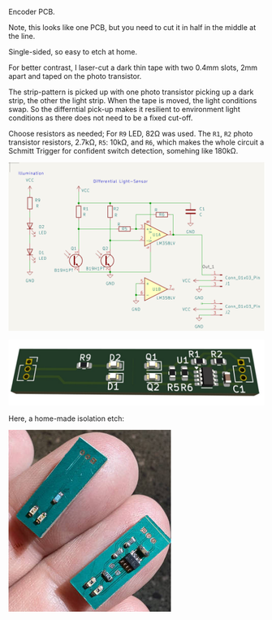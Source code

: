 Encoder PCB.

Note, this looks like one PCB, but you need to cut it in half in the middle at
the line.

Single-sided, so easy to etch at home.

For better contrast, I laser-cut a dark thin tape with two 0.4mm slots, 2mm
apart and taped on the photo transistor.

The strip-pattern is picked up with one photo transistor picking up a dark
strip, the other the light strip. When the tape is moved, the light conditions
swap. So the differntial pick-up makes it resilient to environment light
conditions as there does not need to be a fixed cut-off.

Choose resistors as needed; For `R9` LED, 82Ω was used. The `R1`, `R2` photo
transistor resistors, 2.7kΩ, `R5`: 10kΩ, and `R6`, which makes the whole
circuit a Schmitt Trigger for confident switch detection, somehing like 180kΩ.

![Schematic](../../img/encoder-schematic.png)

![Render](../../img/encoder-render.jpg)

Here, a home-made isolation etch:

![Physical](../../img/encoder-physical.jpg)
